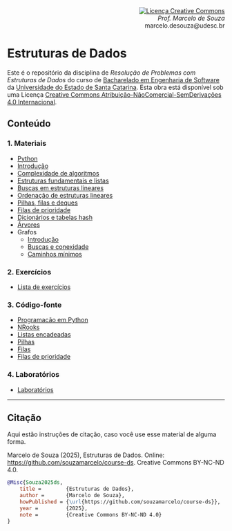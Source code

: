 <div align="right" style="text-align:right"><a rel="license" href="http://creativecommons.org/licenses/by-nc-nd/4.0/"><img alt="Licença Creative Commons" style="border-width:0" src="https://i.creativecommons.org/l/by-nc-nd/4.0/88x31.png" /></a><br><i>Prof. Marcelo de Souza</i><br>marcelo.desouza@udesc.br</div>

# Estruturas de Dados

Este é o repositório da disciplina de *Resolução de Problemas com Estruturas de Dados* do curso de [Bacharelado em Engenharia de Software](https://www.udesc.br/ceavi/engenhariadesoftware) da [Universidade do Estado de Santa Catarina](https://www.udesc.br/ceavi). Esta obra está disponível sob uma Licença <a rel="license" href="http://creativecommons.org/licenses/by-nc-nd/4.0/">Creative Commons Atribuição-NãoComercial-SemDerivações 4.0 Internacional</a>.

## Conteúdo

### 1. Materiais

+ [Python](./1-materiais/0-python.pdf)
+ [Introdução](./1-materiais/1-introducao.pdf)
+ [Complexidade de algoritmos](./1-materiais/2-complexidade-algoritmos.pdf)
+ [Estruturas fundamentais e listas](./1-materiais/3-estruturas-fundamentais-listas.pdf)
+ [Buscas em estruturas lineares](./1-materiais/4-busca.pdf)
+ [Ordenação de estruturas lineares](./1-materiais/5-ordenacao.pdf)
+ [Pilhas, filas e deques](./1-materiais/6-pilhas-filas-deques.pdf)
+ [Filas de prioridade](./1-materiais/8-filas-prioridade.pdf)
+ [Dicionários e tabelas hash](./1-materiais/9-dicionarios-tabelas-hash.pdf)
+ [Árvores](./1-materiais/11-arvores.pdf)
+ Grafos
    + [Introdução](./1-materiais/12a-grafos-introducao.pdf)
    + [Buscas e conexidade](./1-materiais/12b-grafos-buscas-conexidade.pdf)
    + [Caminhos mínimos](./1-materiais/12c-grafos-caminhos-minimos.pdf)

### 2. Exercícios

+ [Lista de exercícios](./2-exercicios/lista-exercicios.pdf)

### 3. Código-fonte

+ [Programacão em Python](./3-src/intro-python)
+ [NRooks](./3-src/nrooks)
+ [Listas encadeadas](https://colab.research.google.com/github/souzamarcelo/course-ds/blob/main/3-src/notebooks/linked-lists.ipynb)
+ [Pilhas](https://colab.research.google.com/github/souzamarcelo/course-ds/blob/main/3-src/notebooks/stacks.ipynb)
+ [Filas](https://colab.research.google.com/github/souzamarcelo/course-ds/blob/main/3-src/notebooks/queues.ipynb)
+ [Filas de prioridade](https://colab.research.google.com/github/souzamarcelo/course-ds/blob/main/3-src/notebooks/priority-queues.ipynb)

### 4. Laboratórios

+ [Laboratórios](./4-labs/labs.pdf)

***

## Citação

Aqui estão instruções de citação, caso você use esse material de alguma forma.

Marcelo de Souza (2025), Estruturas de Dados. Online: https://github.com/souzamarcelo/course-ds. Creative Commons BY-NC-ND 4.0.

```bibtex
@Misc{Souza2025ds,
    title =        {Estruturas de Dados},
    author =       {Marcelo de Souza}, 
    howPublished = {\url{https://github.com/souzamarcelo/course-ds}}, 
    year =         {2025},
    note =         {Creative Commons BY-NC-ND 4.0}
}
```
